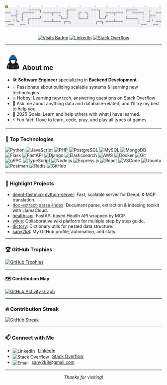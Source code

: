 <!-- GitHub Profile README for sany2k8 -->
<div align="center">

<picture>
  <source media="(prefers-color-scheme: dark)" srcset="https://raw.githubusercontent.com/sany2k8/sany2k8/output/pacman-contribution-graph-dark.svg">
  <source media="(prefers-color-scheme: light)" srcset="https://raw.githubusercontent.com/sany2k8/sany2k8/output/pacman-contribution-graph.svg">
  <img alt="pacman contribution graph" src="https://raw.githubusercontent.com/sany2k8/sany2k8/output/pacman-contribution-graph.svg">
</picture>

[![Visits Badge](https://komarev.com/ghpvc/?username=sany2k8&style=for-the-badge&color=blue)](https://github.com/sany2k8)
[![LinkedIn](https://img.shields.io/badge/LinkedIn-md--sany--ahmed-0077B5?style=for-the-badge&logo=linkedin)](https://www.linkedin.com/in/md-sany-ahmed-9ab00745/)
[![Stack Overflow](https://img.shields.io/badge/Stack%20Overflow-AlwaysSanny-F48024?style=for-the-badge&logo=stackoverflow&logoColor=white)](https://stackoverflow.com/users/1138192/a-l-w-a-y-s-s-u-n-n-y)

</div>

---

## <picture><img src = "https://raw.githubusercontent.com/sany2k8/sany2k8/master/images/about_me.gif" width = 50px></picture> About me

- 🛠️ **Software Engineer** specializing in **Backend Development**
- 💡 Passionate about building scalable systems & learning new technologies
- 🔥 Hobby: Learning new tech, answering questions on [Stack Overflow](https://stackoverflow.com/users/1138192/a-l-w-a-y-s-s-u-n-n-y)
- 💬 Ask me about anything data and database-related, and I'll try my best to help you.  
- 🥅 2025 Goals: Learn and help others with what I have learned.  
- ⚡ Fun fact: I love to learn, code, pray, and play all types of games.  
---

### 🚀 Top Technologies

![Python](https://img.shields.io/badge/Python-3670A0?style=for-the-badge&logo=python&logoColor=ffd43b)
![JavaScript](https://img.shields.io/badge/JavaScript-323330?style=for-the-badge&logo=javascript&logoColor=F7DF1E)
![PHP](https://img.shields.io/badge/PHP-777BB4?style=for-the-badge&logo=php&logoColor=white)
![PostgreSQL](https://img.shields.io/badge/PostgreSQL-316192?style=for-the-badge&logo=postgresql&logoColor=white)
![MySQL](https://img.shields.io/badge/MySQL-005C84?style=for-the-badge&logo=mysql&logoColor=white)
![MongoDB](https://img.shields.io/badge/MongoDB-47A248?style=for-the-badge&logo=mongodb&logoColor=white)
![Flask](https://img.shields.io/badge/Flask-000000?style=for-the-badge&logo=flask&logoColor=white)
![FastAPI](https://img.shields.io/badge/FastAPI-005571?style=for-the-badge&logo=fastapi)
![Django](https://img.shields.io/badge/Django-092E20?style=for-the-badge&logo=django&logoColor=white)
![Elasticsearch](https://img.shields.io/badge/Elasticsearch-005571?style=for-the-badge&logo=elasticsearch)
![AWS](https://img.shields.io/badge/AWS-232F3E?style=for-the-badge&logo=amazon-aws)
![Docker](https://img.shields.io/badge/Docker-2496ED?style=for-the-badge&logo=docker&logoColor=white)
![Git](https://img.shields.io/badge/Git-F05032?style=for-the-badge&logo=git&logoColor=white)
![gRPC](https://img.shields.io/badge/gRPC-0080FF?style=for-the-badge&logo=grpc&logoColor=white)
![TypeScript](https://img.shields.io/badge/TypeScript-3178C6?style=for-the-badge&logo=typescript&logoColor=white)
![Node.js](https://img.shields.io/badge/Node.js-339933?style=for-the-badge&logo=node.js&logoColor=white)
![Express.js](https://img.shields.io/badge/Express.js-404D59?style=for-the-badge&logo=express&logoColor=white)
![React](https://img.shields.io/badge/React-20232A?style=for-the-badge&logo=react&logoColor=61DAFB)
![VSCode](https://img.shields.io/badge/VS%20Code-007ACC?style=for-the-badge&logo=visual-studio-code&logoColor=white)
![Ubuntu](https://img.shields.io/badge/Ubuntu-E95420?style=for-the-badge&logo=ubuntu&logoColor=white)
![Postman](https://img.shields.io/badge/Postman-FF6C37?style=for-the-badge&logo=postman&logoColor=white)
![Redis](https://img.shields.io/badge/Redis-DC382D?style=for-the-badge&logo=redis&logoColor=white)
![GitHub](https://img.shields.io/badge/GitHub-181717?style=for-the-badge&logo=github&logoColor=white)

---

### 🌟 Highlight Projects

- [deepl-fastmcp-python-server](https://github.com/AlwaysSany/deepl-fastmcp-python-server): Fast, scalable server for DeepL & MCP translation.
- [doc-extract-parse-index](https://github.com/AlwaysSany/doc-extract-parse-index): Document parse, extraction & indexing toolkit with LlamaCloud.
- [health-api](https://github.com/AlwaysSany/health-api): FastAPI based Health API wrapped by MCP.
- [wikis](https://github.com/sany2k8/wikis): Collaborative wiki platform for multiple step by step guide.
- [dictory](https://github.com/sany2k8/dictory): Dictionary utils for nested data structure.
- [sany2k8](https://github.com/sany2k8/sany2k8): My GitHub profile, automation, and stats.

---

### 🏆 GitHub Trophies

[![GitHub Trophies](https://github-profile-trophy.vercel.app/?username=sany2k8&margin-w=10&theme=gruvbox&no-bg=true&no-frame=true)](https://github.com/ryo-ma/github-profile-trophy)

---

#### 🗺️ Contribution Map

[![GitHub Activity Graph](https://github-readme-activity-graph.vercel.app/graph?username=sany2k8&theme=gruvbox)](https://github.com/ashutosh00710/github-readme-activity-graph)

---

### 🔥 Contribution Streak

[![GitHub Streak](https://streak-stats.demolab.com?user=sany2k8&theme=gruvbox&hide_border=true)](https://git.io/streak-stats)

---

### 📫 Connect with Me

- <img alt="LinkedIn" height="18" src="https://raw.githubusercontent.com/danielcranney/readme-generator/main/public/icons/socials/linkedin.svg" style="vertical-align:middle; margin-right:6px;"> [LinkedIn](https://www.linkedin.com/in/md-sany-ahmed-9ab00745/)
- <img alt="Stack Overflow" height="18" src="https://cdn.simpleicons.org/stackoverflow/F48024" style="vertical-align:middle; margin-right:6px;"> [Stack Overflow](https://stackoverflow.com/users/1138192/a-l-w-a-y-s-s-u-n-n-y)
- <img alt="Email" height="18" src="https://cdn.simpleicons.org/gmail/EA4335" style="vertical-align:middle; margin-right:6px;"> sany2k8@gmail.com
---

<div align="center">

_Thanks for visiting!_

</div>
